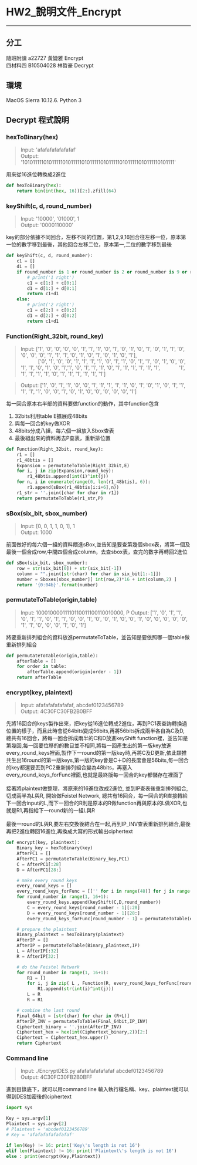 # HW2_說明文件_Encrypt

----
## 分工
隨班附讀 a22727    黃婕雅 Encrypt  
四材料四 B10504028 林哲豪 Decrypt  


## 環境
MacOS Sierra 10.12.6.  Python 3 

## Decrypt 程式說明

### hexToBinary(hex)    
>Input: 'afafafafafafafaf'  
>Output: '1010111110101111101011111010111110101111101011111010111110101111'  

用來從16進位轉換成2進位

```python
def hexToBinary(hex):
    return bin(int(hex, 16))[2:].zfill(64)
```
### keyShift(c, d, round_number)   
>Input: '10000', '01000', 1   
>Output: '0000110000'  

key的部分依據不同回合，左移不同的位置，第1,2,9,16回合往左移一位，原本第一位的數字移到最後，其他回合左移二位，原本第一,二位的數字移到最後  

```python
def keyShift(c, d, round_number):   
    c1 = []
    d1 = []
    if round_number is 1 or round_number is 2 or round_number is 9 or round_number is 16:
        # print('1 right')
        c1 = c[1:] + c[0:1]
        d1 = d[1:] + d[0:1]
        return c1+d1
    else:
        # print('2 right') 
        c1 = c[2:] + c[0:2]
        d1 = d[2:] + d[0:2]
        return c1+d1
```
### Function(Right_32bit, round_key)   
>Input: ['1', '0', '0', '0', '0', '1', '1', '1', '0', '1', '0', '1', '0', '1', '0', '1', '1', '0', '0', '0', '0', '1', '1', '1', '0', '1', '0', '1', '0', '1', '0', '1'],  
&nbsp;&nbsp;&nbsp;&nbsp;&nbsp;&nbsp;&nbsp;&nbsp;&nbsp;&nbsp;&nbsp; ['0', '1', '0', '0', '1', '1', '1', '1', '0', '1', '1', '0', '1', '1', '0', '1', '0', '0', '1', '1', '0', '1', '0', '1','1', '0', '1', '1', '1', '0', '1', '1', '1', '1', '1', '1', &nbsp;&nbsp;&nbsp;&nbsp;&nbsp;&nbsp;&nbsp;&nbsp;&nbsp;&nbsp;&nbsp; '1', '1', '1', '1', '1', '0', '1', '1', '1', '1', '1', '1']  

>Output: ['1', '0', '1', '1', '0', '0', '1', '1', '1', '1', '1', '0', '1', '0', '1', '0', '1', '1', '1', '1', '1', '0', '0', '1', '0', '1', '0', '0', '0', '0', '0', '1']  

每一回合原本右半部的資料要做function的動作，其中function包含  
1. 32bits利用table E擴展成48bits  
2. 與每一回合的key做XOR  
3. 48bits分成八組，每六個一組放入Sbox查表  
4. 最後組出來的資料再去P查表，重新排位置  

```python
def Function(Right_32bit, round_key):
    r1 = [] 
    r1_48btis = []
    Expansion = permutateToTable(Right_32bit,E)
    for i, j in zip(Expansion,round_key):
        r1_48btis.append(int(i)^int(j))
    for n, i in enumerate(range(0, len(r1_48btis), 6)):
        r1.append(sBox(r1_48btis[i:i+6],n))
    r1_str = ''.join([char for char in r1])
    return permutateToTable(r1_str,P)
```

### sBox(six_bit, sbox_number)   
>Input: [0, 0, 1, 1, 0, 1], 1    
>Output: 1000  

前面做好的每六個一組的資料餵進sBox,並告知是要查第幾個sbox表，將第一個及最後一個合成row,中間四個合成column，去查sbox表，查完的數字再轉回2進位  

```python
def sBox(six_bit, sbox_number):
    row = str(six_bit[0]) + str(six_bit[-1])
    column = "".join([str(char) for char in six_bit[1:-1]])
    number = Sboxes[sbox_number][ int(row,2)*16 + int(column,2) ]
    return '{0:04b}'.format(number)
```

### permutateToTable(origin,table)   
>Input: 10001000011110110011100110010000, P
>Output: ['1', '0', '1', '1', '0', '1', '1', '0', '1', '1', '0', '0', '1', '0', '0', '1', '0', '0', '1', '0', '0', '0', '0', '0', '1', '1', '0', '0', '0', '1', '0', '1']  
  
將要重新排列組合的資料放進permutateToTable，並告知是要依照哪一個table做重新排列組合

```python
def permutateToTable(origin,table):
    afterTable = []
    for order in table:
        afterTable.append(origin[order - 1])
    return afterTable
```

### encrypt(key, plaintext)   
>Input: afafafafafafafaf, abcdef0123456789     
>Output: 4C30FC30FB2B0BFF   

先將16回合的keys製作出來，把key從16進位轉成2進位，再到PC1表查詢轉換過位置的樣子，而且此時會從64bits變成56bits,再將56bits拆成兩半各自為C及D,  
總共有16回合，將每一回合拆成兩半的C和D放進keyShift function裡，並告知是第幾回,每一回要位移的的數目並不相同,將每一回產生出的第一版key放進every_round_keys裡面,製作下一round的第一版key時,再將C及D更新,依此類推共生出16round的第一版keys,第一版的key會是C＋D的長度會是56bits,每一回合的key都還要丟到PC2重新排列組合變為48bits，再塞入every_round_keys_forFunc裡面,也就是最終版每一回合的key都儲存在裡面了  
<br/>
接著將plaintext做整理，將原來的16進位改成2進位, 並到IP查表後重新排列組合,切成兩半為L與R, 開始做Feistel Network, 總共有16回合，每一回合的R直接轉給下一回合input的L,而下一回合的R則是原本的R做function再與原本的L做XOR,也就是R1,再指給下一round新的一組L與R  
<br/>
最後一round的L與R,要左右交換後結合在一起,再到IP_INV查表重新排列組合,最後再把2進位轉回16進位,再換成大寫的形式輸出ciphertext    

```python
def encrypt(key, plaintext):
    Binary_key = hexToBinary(key)
    AfterPC1 = []
    AfterPC1 = permutateToTable(Binary_key,PC1)
    C = AfterPC1[:28]
    D = AfterPC1[28:]

    # make every round keys
    every_round_keys = []
    every_round_keys_forFunc = [['' for i in range(48)] for j in range(16)]
    for round_number in range(1, 16+1):
        every_round_keys.append(keyShift(C,D,round_number))
        C = every_round_keys[round_number - 1][:28]
        D = every_round_keys[round_number - 1][28:]
        every_round_keys_forFunc[round_number - 1] = permutateToTable(every_round_keys[round_number - 1],PC2)

    # prepare the plaintext
    Binary_plaintext = hexToBinary(plaintext)
    AfterIP = []
    AfterIP = permutateToTable(Binary_plaintext,IP)
    L = AfterIP[:32]
    R = AfterIP[32:]   

    # do the Feistel Network
    for round_number in range(1, 16+1):
        R1 = []
        for i, j in zip( L , Function(R, every_round_keys_forFunc[round_number - 1])):
            R1.append(str(int(i)^int(j)))
        L = R  
        R = R1

    # combine the last round 
    Final_64bit = [str(char) for char in (R+L)]
    AfterIP_INV = permutateToTable(Final_64bit,IP_INV)
    Ciphertext_binary = ''.join(AfterIP_INV)
    Ciphertext_hex = hex(int(Ciphertext_binary,2))[2:]
    Ciphertext = Ciphertext_hex.upper()
    return Ciphertext
```
### Command line 
>Input: ./EncryptDES.py afafafafafafafaf abcdef0123456789    
>Output: 4C30FC30FB2B0BFF  

進到目錄底下，就可以用command line 輸入執行檔名稱、key、plaintext就可以得到DES加密後的ciphertext     

```python
import sys

Key = sys.argv[1]
Plaintext = sys.argv[2]
# Plaintext = 'abcdef0123456789'
# Key = 'afafafafafafafaf'

if len(Key) != 16: print('Key\'s length is not 16')
elif len(Plaintext) != 16: print('Plaintext\'s length is not 16')
else : print(encrypt(Key,Plaintext))
```
